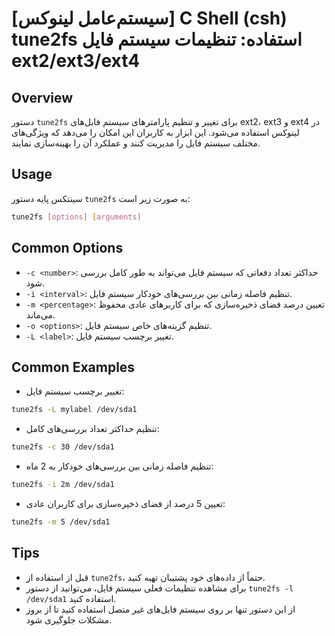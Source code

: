 # [سیستم‌عامل لینوکس] C Shell (csh) tune2fs استفاده: تنظیمات سیستم فایل ext2/ext3/ext4

## Overview
دستور `tune2fs` برای تغییر و تنظیم پارامترهای سیستم فایل‌های ext2، ext3 و ext4 در لینوکس استفاده می‌شود. این ابزار به کاربران این امکان را می‌دهد که ویژگی‌های مختلف سیستم فایل را مدیریت کنند و عملکرد آن را بهینه‌سازی نمایند.

## Usage
سینتکس پایه دستور `tune2fs` به صورت زیر است:

```bash
tune2fs [options] [arguments]
```

## Common Options
- `-c <number>`: حداکثر تعداد دفعاتی که سیستم فایل می‌تواند به طور کامل بررسی شود.
- `-i <interval>`: تنظیم فاصله زمانی بین بررسی‌های خودکار سیستم فایل.
- `-m <percentage>`: تعیین درصد فضای ذخیره‌سازی که برای کاربرهای عادی محفوظ می‌ماند.
- `-o <options>`: تنظیم گزینه‌های خاص سیستم فایل.
- `-L <label>`: تغییر برچسب سیستم فایل.

## Common Examples
- تغییر برچسب سیستم فایل:
```bash
tune2fs -L mylabel /dev/sda1
```

- تنظیم حداکثر تعداد بررسی‌های کامل:
```bash
tune2fs -c 30 /dev/sda1
```

- تنظیم فاصله زمانی بین بررسی‌های خودکار به 2 ماه:
```bash
tune2fs -i 2m /dev/sda1
```

- تعیین 5 درصد از فضای ذخیره‌سازی برای کاربران عادی:
```bash
tune2fs -m 5 /dev/sda1
```

## Tips
- قبل از استفاده از `tune2fs`، حتماً از داده‌های خود پشتیبان تهیه کنید.
- برای مشاهده تنظیمات فعلی سیستم فایل، می‌توانید از دستور `tune2fs -l /dev/sda1` استفاده کنید.
- از این دستور تنها بر روی سیستم فایل‌های غیر متصل استفاده کنید تا از بروز مشکلات جلوگیری شود.